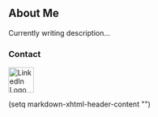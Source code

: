 ## About Me

Currently writing description...

### Contact
[![LinkedIn Logo](https://cdn0.iconfinder.com/data/icons/social-flat-rounded-rects/512/linkedin-512.png#logo)](https://www.linkedin.com/in/caleb-rizo/)

(setq markdown-xhtml-header-content
      "<style type='text/css'>
img[src*="#logo"] {
   width: 50px;
   height: 50px;
}
</style>")